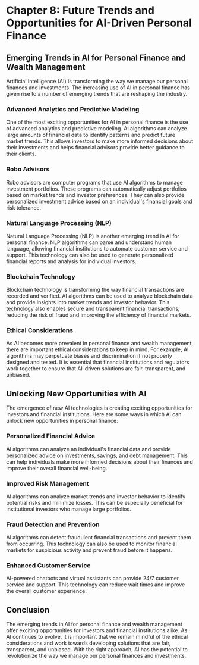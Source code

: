 Chapter 8: Future Trends and Opportunities for AI-Driven Personal Finance
=========================================================================

Emerging Trends in AI for Personal Finance and Wealth Management
----------------------------------------------------------------

Artificial Intelligence (AI) is transforming the way we manage our personal finances and investments. The increasing use of AI in personal finance has given rise to a number of emerging trends that are reshaping the industry.

### Advanced Analytics and Predictive Modeling

One of the most exciting opportunities for AI in personal finance is the use of advanced analytics and predictive modeling. AI algorithms can analyze large amounts of financial data to identify patterns and predict future market trends. This allows investors to make more informed decisions about their investments and helps financial advisors provide better guidance to their clients.

### Robo Advisors

Robo advisors are computer programs that use AI algorithms to manage investment portfolios. These programs can automatically adjust portfolios based on market trends and investor preferences. They can also provide personalized investment advice based on an individual's financial goals and risk tolerance.

### Natural Language Processing (NLP)

Natural Language Processing (NLP) is another emerging trend in AI for personal finance. NLP algorithms can parse and understand human language, allowing financial institutions to automate customer service and support. This technology can also be used to generate personalized financial reports and analysis for individual investors.

### Blockchain Technology

Blockchain technology is transforming the way financial transactions are recorded and verified. AI algorithms can be used to analyze blockchain data and provide insights into market trends and investor behavior. This technology also enables secure and transparent financial transactions, reducing the risk of fraud and improving the efficiency of financial markets.

### Ethical Considerations

As AI becomes more prevalent in personal finance and wealth management, there are important ethical considerations to keep in mind. For example, AI algorithms may perpetuate biases and discrimination if not properly designed and tested. It is essential that financial institutions and regulators work together to ensure that AI-driven solutions are fair, transparent, and unbiased.

Unlocking New Opportunities with AI
-----------------------------------

The emergence of new AI technologies is creating exciting opportunities for investors and financial institutions. Here are some ways in which AI can unlock new opportunities in personal finance:

### Personalized Financial Advice

AI algorithms can analyze an individual's financial data and provide personalized advice on investments, savings, and debt management. This can help individuals make more informed decisions about their finances and improve their overall financial well-being.

### Improved Risk Management

AI algorithms can analyze market trends and investor behavior to identify potential risks and minimize losses. This can be especially beneficial for institutional investors who manage large portfolios.

### Fraud Detection and Prevention

AI algorithms can detect fraudulent financial transactions and prevent them from occurring. This technology can also be used to monitor financial markets for suspicious activity and prevent fraud before it happens.

### Enhanced Customer Service

AI-powered chatbots and virtual assistants can provide 24/7 customer service and support. This technology can reduce wait times and improve the overall customer experience.

Conclusion
----------

The emerging trends in AI for personal finance and wealth management offer exciting opportunities for investors and financial institutions alike. As AI continues to evolve, it is important that we remain mindful of the ethical considerations and work towards developing solutions that are fair, transparent, and unbiased. With the right approach, AI has the potential to revolutionize the way we manage our personal finances and investments.

